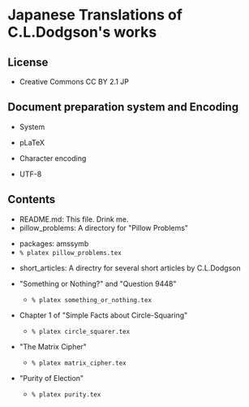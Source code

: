 # Japanese Translations of C.L.Dodgson's works


## License

* Creative Commons CC BY 2.1 JP

## Document preparation system and Encoding

* System

 + pLaTeX

* Character encoding

 + UTF-8

## Contents

* README.md: This file. Drink me.
* pillow_problems: A directory for "Pillow Problems"

 + packages: amssymb
 + `% platex pillow_problems.tex`

* short_articles: A directry for several short articles by C.L.Dodgson

 + "Something or Nothing?" and "Question 9448"

   * `% platex something_or_nothing.tex`

 + Chapter 1 of "Simple Facts about Circle-Squaring"

   * `% platex circle_squarer.tex`

 + "The Matrix Cipher"

   * `% platex matrix_cipher.tex`

 + "Purity of Election"

   * `% platex purity.tex`
